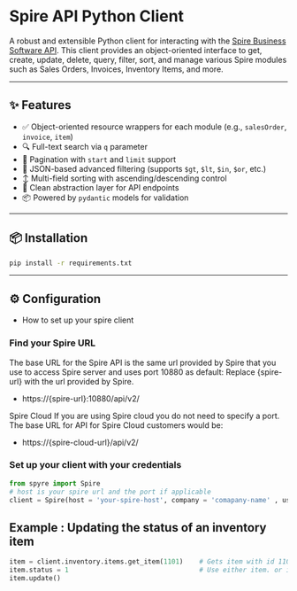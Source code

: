 # Spire API Python Client

A robust and extensible Python client for interacting with the [Spire Business Software API](https://developer.spiresystems.com/reference). This client provides an object-oriented interface to get, create, update, delete, query, filter, sort, and manage various Spire modules such as Sales Orders, Invoices, Inventory Items, and more.

---

## ✨ Features

- ✅ Object-oriented resource wrappers for each module (e.g., `salesOrder`, `invoice`, `item`)
- 🔍 Full-text search via `q` parameter
- 🔁 Pagination with `start` and `limit` support
- 🧾 JSON-based advanced filtering (supports `$gt`, `$lt`, `$in`, `$or`, etc.)
- ↕️ Multi-field sorting with ascending/descending control
- 🔧 Clean abstraction layer for API endpoints
- 📦 Powered by `pydantic` models for validation

---

## 📦 Installation

```bash
pip install -r requirements.txt
```

---

## ⚙️ Configuration

- How to set up your spire client

### Find your Spire URL

The base URL for the Spire API is the same url provided by Spire that you use to access Spire server and uses port 10880 as default:
Replace {spire-url} with the url provided by Spire.

- https://{spire-url}:10880/api/v2/
  
Spire Cloud
If you are using Spire cloud you do not need to specify a port. The base URL for API for Spire Cloud customers would be:

- https://{spire-cloud-url}/api/v2/

### Set up your client with your credentials

```python
from spyre import Spire
# host is your spire url and the port if applicable
client = Spire(host = 'your-spire-host', company = 'comapany-name' , username = 'username' , password = 'password' )

```

## Example : Updating the status of an inventory item 
```python
item = client.inventory.items.get_item(1101)    # Gets item with id 1101
item.status = 1                                 # Use either item. or item.model. . item.model. will bring up all attributes
item.update()
```
